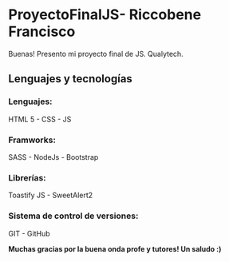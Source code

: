 # **ProyectoFinalJS- Riccobene Francisco**

Buenas! Presento mi proyecto final de JS. Qualytech.

## Lenguajes y tecnologías

### Lenguajes:

HTML 5 - CSS - JS

### Framworks:

SASS - NodeJs - Bootstrap

### Librerías:

Toastify JS - SweetAlert2

### Sistema de control de versiones:

GIT - GitHub

**Muchas gracias por la buena onda profe y tutores! Un saludo :)**
